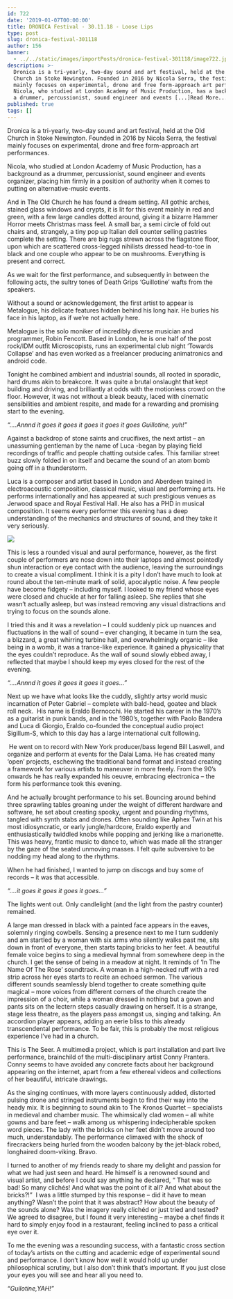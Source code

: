 ```yaml
---
id: 722
date: '2019-01-07T00:00:00'
title: DRONICA Festival - 30.11.18 - Loose Lips
type: post
slug: dronica-festival-301118
author: 156
banner:
  - ../../static/images/importPosts/dronica-festival-301118/image722.jpeg
description: >-
  Dronica is a tri-yearly, two-day sound and art festival, held at the Old
  Church in Stoke Newington. Founded in 2016 by Nicola Serra, the festival
  mainly focuses on experimental, drone and free form-approach art performances.
  Nicola, who studied at London Academy of Music Production, has a background as
  a drummer, percussionist, sound engineer and events [...]Read More...
published: true
tags: []
---
```

Dronica is a tri-yearly, two-day sound and art festival, held at the Old Church in Stoke Newington. Founded in 2016 by Nicola Serra, the festival mainly focuses on experimental, drone and free form-approach art performances.

Nicola, who studied at London Academy of Music Production, has a background as a drummer, percussionist, sound engineer and events organizer, placing him firmly in a position of authority when it comes to putting on alternative-music events.

And in The Old Church he has found a dream setting. All gothic arches, stained glass windows and crypts, it is lit for this event mainly in red and green, with a few large candles dotted around, giving it a bizarre Hammer Horror meets Christmas mass feel. A small bar, a semi circle of fold out chairs and, strangely, a tiny pop up Italian deli counter selling pastries complete the setting. There are big rugs strewn across the flagstone floor, upon which are scattered cross-legged nihilists dressed head-to-toe in black and one couple who appear to be on mushrooms. Everything is present and correct.

As we wait for the first performance, and subsequently in between the following acts, the sultry tones of Death Grips ‘Guillotine’ wafts from the speakers.

Without a sound or acknowledgement, the first artist to appear is Metalogue, his delicate features hidden behind his long hair. He buries his face in his laptop, as if we’re not actually here.

Metalogue is the solo moniker of incredibly diverse musician and programmer, Robin Fencott. Based in London, he is one half of the post rock/IDM outfit Microscopists, runs an experimental club night ‘Towards Collapse’ and has even worked as a freelancer producing animatronics and android code.

Tonight he combined ambient and industrial sounds, all rooted in sporadic, hard drums akin to breakcore. It was quite a brutal onslaught that kept building and driving, and brilliantly at odds with the motionless crowd on the floor. However, it was not without a bleak beauty, laced with cinematic sensibilities and ambient respite, and made for a rewarding and promising start to the evening.

_“….Annnd it goes it goes it goes it goes it goes Guillotine, yuh!”_

Against a backdrop of stone saints and crucifixes, the next artist – an unassuming gentleman by the name of Luca -began by playing field recordings of traffic and people chatting outside cafes. This familiar street buzz slowly folded in on itself and became the sound of an atom bomb going off in a thunderstorm.

Luca is a composer and artist based in London and Aberdeen trained in electroacoustic composition, classical music, visual and performing arts. He performs internationally and has appeared at such prestigious venues as Jerwood space and Royal Festival Hall. He also has a PHD in musical composition. It seems every performer this evening has a deep understanding of the mechanics and structures of sound, and they take it very seriously.

![](/wp-content/uploads/live/img/wysiwyg/5c33aa98e1c2a.jpg)

This is less a rounded visual and aural performance, however, as the first couple of performers are nose down into their laptops and almost pointedly shun interaction or eye contact with the audience, leaving the surroundings to create a visual compliment. I think it is a pity I don’t have much to look at round about the ten-minute mark of solid, apocalyptic noise. A few people have become fidgety – including myself. I looked to my friend whose eyes were closed and chuckle at her for falling asleep. She replies that she wasn’t actually asleep, but was instead removing any visual distractions and trying to focus on the sounds alone.

I tried this and it was a revelation – I could suddenly pick up nuances and fluctuations in the wall of sound – ever changing, it became in turn the sea, a blizzard, a great whirring turbine hall, and overwhelmingly organic – like being in a womb, it was a trance-like experience. It gained a physicality that the eyes couldn’t reproduce. As the wall of sound slowly ebbed away, I reflected that maybe I should keep my eyes closed for the rest of the evening.

_“….Annnd it goes it goes it goes it goes…”_

Next up we have what looks like the cuddly, slightly artsy world music incarnation of Peter Gabriel – complete with bald-head, goatee and black roll neck.  His name is Eraldo Bernocchi. He started his career in the 1970’s as a guitarist in punk bands, and in the 1980’s, together with Paolo Bandera and Luca di Giorgio, Eraldo co-founded the conceptual audio project Sigillum-S, which to this day has a large international cult following.

 He went on to record with New York producer/bass legend Bill Laswell, and organize and perform at events for the Dalai Lama. He has created many ‘open’ projects, eschewing the traditional band format and instead creating a framework for various artists to maneuver in more freely. From the 90’s onwards he has really expanded his oeuvre, embracing electronica – the form his performance took this evening.

And he actually brought performance to his set. Bouncing around behind three sprawling tables groaning under the weight of different hardware and software, he set about creating spooky, urgent and pounding rhythms, tangled with synth stabs and drones. Often sounding like Aphex Twin at his most idiosyncratic, or early jungle/hardcore, Eraldo expertly and enthusiastically twiddled knobs while popping and jerking like a marionette. This was heavy, frantic music to dance to, which was made all the stranger by the gaze of the seated unmoving masses. I felt quite subversive to be nodding my head along to the rhythms.

When he had finished, I wanted to jump on discogs and buy some of records – it was that accessible.

_“….it goes it goes it goes it goes…”_

The lights went out. Only candlelight (and the light from the pastry counter) remained.

A large man dressed in black with a painted face appears in the eaves, solemnly ringing cowbells. Sensing a presence next to me I turn suddenly and am startled by a woman with six arms who silently walks past me, sits down in front of everyone, then starts taping bricks to her feet. A beautiful female voice begins to sing a medieval hymnal from somewhere deep in the church. I get the sense of being in a meadow at night. It reminds of ‘In The Name Of The Rose’ soundtrack. A woman in a high-necked ruff with a red strip across her eyes starts to recite an echoed sermon. The various different sounds seamlessly blend together to create something quite magical – more voices from different corners of the church create the impression of a choir, while a woman dressed in nothing but a gown and pants sits on the lectern steps casually drawing on herself. It is a strange, stage less theatre, as the players pass amongst us, singing and talking. An accordion player appears, adding an eerie bliss to this already transcendental performance. To be fair, this is probably the most religious experience I’ve had in a church. 

This is The Seer. A multimedia project, which is part installation and part live performance, brainchild of the multi-disciplinary artist Conny Prantera. Conny seems to have avoided any concrete facts about her background appearing on the internet, apart from a few ethereal videos and collections of her beautiful, intricate drawings.

As the singing continues, with more layers continuously added, distorted pulsing drone and stringed instruments begin to find their way into the heady mix. It is beginning to sound akin to The Kronos Quartet – specialists in medieval and chamber music. The whimsically clad women – all white gowns and bare feet – walk among us whispering indecipherable spoken word pieces. The lady with the bricks on her feet didn’t move around too much, understandably. The performance climaxed with the shock of firecrackers being hurled from the wooden balcony by the jet-black robed, longhaired doom-viking. Bravo.

I turned to another of my friends ready to share my delight and passion for what we had just seen and heard. He himself is a renowned sound and visual artist, and before I could say anything he declared, “ That was so bad! So many clichés! And what was the point of it all? And what about the bricks?!”  I was a little stumped by this response – did it have to mean anything? Wasn’t the point that it was abstract? How about the beauty of the sounds alone? Was the imagery really clichéd or just tried and tested? We agreed to disagree, but I found it very interesting – maybe a chef finds it hard to simply enjoy food in a restaurant, feeling inclined to pass a critical eye over it.

To me the evening was a resounding success, with a fantastic cross section of today’s artists on the cutting and academic edge of experimental sound and performance. I don’t know how well it would hold up under philosophical scrutiny, but I also don’t think that’s important. If you just close your eyes you will see and hear all you need to.

_“Guilotine,YAH!”_